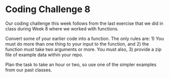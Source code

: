 # Coding Challenge 8

Our coding challenge this week follows from the last exercise that we did in class during Week 8 where we worked with functions.

Convert some of your earlier code into a function. The only rules are: 1) You must do more than one thing to your input to the function, and 2) the function must take two arguments or more. You must also, 3) provide a zip file of example data within your repo.

Plan the task to take an hour or two, so use one of the simpler examples from our past classes.
